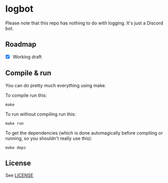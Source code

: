 # logbot

Please note that this repo has nothing to do with logging. It's just a Discord bot.

## Roadmap

 - [x] Working draft

## Compile & run

You can do pretty much everything using make.

To compile run this:

```
make
```

To run without compiling run this:

```
make run
```

To get the dependencies (which is done automagically before compiling or running, so you shouldn't really use this):

```
make deps
```

## License

See [LICENSE](/LICENSE)
